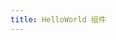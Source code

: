 ```yaml
---
title: HelloWorld 组件
---
```


<script setup>
import { ref } from 'vue'
import { HelloWorld } from '@config-ui/ant-design-vue-config'

const count = ref(0)
</script>

<HelloWorld msg="Hello World ~" />

<style module>
.button {
  color: red;
  font-weight: bold;
}
</style>
